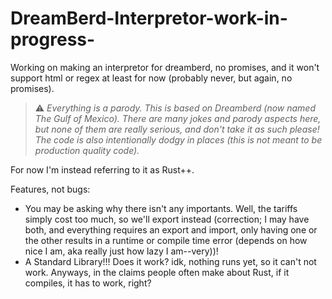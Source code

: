 # DreamBerd-Interpretor-work-in-progress-
Working on making an interpretor for dreamberd, no promises, and it won't support html or regex at least for now (probably never, but again, no promises).

> :warning: *Everything is a parody. This is based on Dreamberd (now named The Gulf of Mexico). There are many jokes and parody aspects here, but none of them are really serious, and don't take it as such please! The code is also intentionally dodgy in places (this is not meant to be production quality code).*

For now I'm instead referring to it as Rust++.

Features, not bugs:
 * You may be asking why there isn't any importants. Well, the tariffs simply cost too much, so we'll export instead (correction; I may have both, and everything requires an export and import, only having one or the other results in a runtime or compile time error (depends on how nice I am, aka really just how lazy I am--very))!
 * A Standard Library!!! Does it work? idk, nothing runs yet, so it can't not work. Anyways, in the claims people often make about Rust, if it compiles, it has to work, right?

